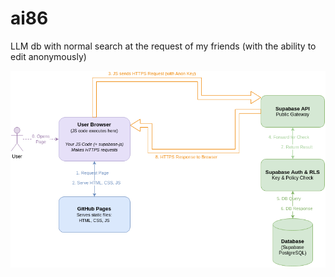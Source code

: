 # ai86
LLM db with normal search at the request of my friends (with the ability to edit anonymously)

![architecture.png](diagrams/architecture.png)
